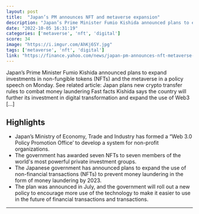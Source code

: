 ```yaml
---
layout: post
title:  "Japan’s PM announces NFT and metaverse expansion"
description: "Japan’s Prime Minister Fumio Kishida announced plans to expand investments in non-fungible tokens (NFTs) and the metaverse in a policy speech on Monday. See related article: Japan plans new crypto transfer rules to combat money laundering Fast facts Kishida says the country will further its investment in digital transformation and expand the use of Web3 […]"
date: "2022-10-05 16:31:19"
categories: ['metaverse', 'nft', 'digital']
score: 34
image: "https://i.imgur.com/AhKj6SY.jpg"
tags: ['metaverse', 'nft', 'digital']
link: "https://finance.yahoo.com/news/japan-pm-announces-nft-metaverse-023053631.html"
---
```


Japan’s Prime Minister Fumio Kishida announced plans to expand investments in non-fungible tokens (NFTs) and the metaverse in a policy speech on Monday. See related article: Japan plans new crypto transfer rules to combat money laundering Fast facts Kishida says the country will further its investment in digital transformation and expand the use of Web3 […]

## Highlights

- Japan’s Ministry of Economy, Trade and Industry has formed a “Web 3.0 Policy Promotion Office’ to develop a system for non-profit organizations.
- The government has awarded seven NFTs to seven members of the world's most powerful private investment groups.
- The Japanese government has announced plans to expand the use of non-financial transactions (NFTs) to prevent money laundering in the form of money laundering by 2023.
- The plan was announced in July, and the government will roll out a new policy to encourage more use of the technology to make it easier to use in the future of financial transactions and transactions.

---
